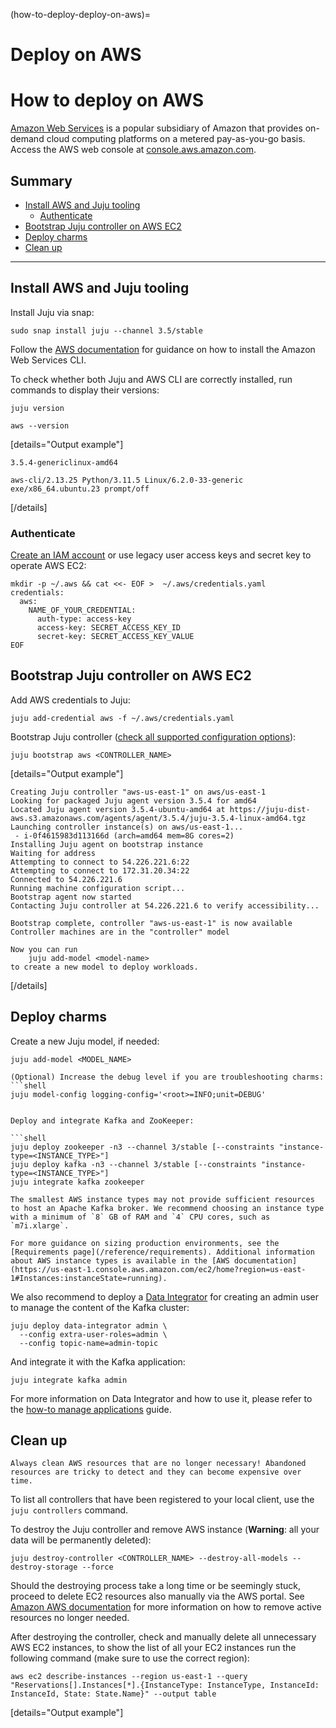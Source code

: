 (how-to-deploy-deploy-on-aws)=
# Deploy on AWS

# How to deploy on AWS

[Amazon Web Services](https://aws.amazon.com/) is a popular subsidiary of Amazon that provides on-demand cloud computing platforms on a metered pay-as-you-go basis. Access the AWS web console at [console.aws.amazon.com](https://console.aws.amazon.com/).

## Summary

* [Install AWS and Juju tooling](#install-aws-and-juju-tooling)
  * [Authenticate](#authenticate)
* [Bootstrap Juju controller on AWS EC2](#bootstrap-juju-controller-on-aws-ec2)
* [Deploy charms](#deploy-charms)
* [Clean up](#clean-up)

---

## Install AWS and Juju tooling

Install Juju via snap:

```shell
sudo snap install juju --channel 3.5/stable
```

Follow the [AWS documentation](https://docs.aws.amazon.com/cli/latest/userguide/getting-started-install.html) for guidance on how to install the Amazon Web Services CLI.

To check whether both Juju and AWS CLI are correctly installed, run commands to display their versions:

```shell
juju version

aws --version
```

[details="Output example"]
```shell
3.5.4-genericlinux-amd64

aws-cli/2.13.25 Python/3.11.5 Linux/6.2.0-33-generic exe/x86_64.ubuntu.23 prompt/off
```
[/details]

### Authenticate

[Create an IAM account](https://docs.aws.amazon.com/eks/latest/userguide/getting-started-console.html) or use legacy user access keys and secret key to operate AWS EC2:

```shell
mkdir -p ~/.aws && cat <<- EOF >  ~/.aws/credentials.yaml
credentials:
  aws:
    NAME_OF_YOUR_CREDENTIAL:
      auth-type: access-key
      access-key: SECRET_ACCESS_KEY_ID
      secret-key: SECRET_ACCESS_KEY_VALUE
EOF
```

## Bootstrap Juju controller on AWS EC2

Add AWS credentials to Juju:

```shell
juju add-credential aws -f ~/.aws/credentials.yaml
```

Bootstrap Juju controller ([check all supported configuration options](https://juju.is/docs/juju/amazon-ec2)):

```shell
juju bootstrap aws <CONTROLLER_NAME>
```

[details="Output example"]
```shell
Creating Juju controller "aws-us-east-1" on aws/us-east-1
Looking for packaged Juju agent version 3.5.4 for amd64
Located Juju agent version 3.5.4-ubuntu-amd64 at https://juju-dist-aws.s3.amazonaws.com/agents/agent/3.5.4/juju-3.5.4-linux-amd64.tgz
Launching controller instance(s) on aws/us-east-1...
 - i-0f4615983d113166d (arch=amd64 mem=8G cores=2)           
Installing Juju agent on bootstrap instance
Waiting for address
Attempting to connect to 54.226.221.6:22
Attempting to connect to 172.31.20.34:22
Connected to 54.226.221.6
Running machine configuration script...
Bootstrap agent now started
Contacting Juju controller at 54.226.221.6 to verify accessibility...

Bootstrap complete, controller "aws-us-east-1" is now available
Controller machines are in the "controller" model

Now you can run
	juju add-model <model-name>
to create a new model to deploy workloads.
```
[/details]

## Deploy charms

Create a new Juju model, if needed:

```shell
juju add-model <MODEL_NAME>
```

```{caution}
(Optional) Increase the debug level if you are troubleshooting charms:
```shell
juju model-config logging-config='<root>=INFO;unit=DEBUG'
```
```

Deploy and integrate Kafka and ZooKeeper:

```shell
juju deploy zookeeper -n3 --channel 3/stable [--constraints "instance-type=<INSTANCE_TYPE>"] 
juju deploy kafka -n3 --channel 3/stable [--constraints "instance-type=<INSTANCE_TYPE>"]
juju integrate kafka zookeeper
```

```{caution}
The smallest AWS instance types may not provide sufficient resources to host an Apache Kafka broker. We recommend choosing an instance type with a minimum of `8` GB of RAM and `4` CPU cores, such as `m7i.xlarge`.

For more guidance on sizing production environments, see the [Requirements page](/reference/requirements). Additional information about AWS instance types is available in the [AWS documentation](https://us-east-1.console.aws.amazon.com/ec2/home?region=us-east-1#Instances:instanceState=running).
```

We also recommend to deploy a [Data Integrator](https://charmhub.io/data-integrator) for creating an admin user to manage the content of the Kafka cluster:

```shell
juju deploy data-integrator admin \
  --config extra-user-roles=admin \
  --config topic-name=admin-topic
```

And integrate it with the Kafka application:

```shell
juju integrate kafka admin
```

For more information on Data Integrator and how to use it, please refer to the [how-to manage applications](/how-to/manage-applications) guide.

## Clean up

```{caution}
Always clean AWS resources that are no longer necessary! Abandoned resources are tricky to detect and they can become expensive over time.
```

To list all controllers that have been registered to your local client, use the `juju controllers` command.

To destroy the Juju controller and remove AWS instance (**Warning**: all your data will be permanently deleted):

```shell
juju destroy-controller <CONTROLLER_NAME> --destroy-all-models --destroy-storage --force
```

Should the destroying process take a long time or be seemingly stuck, proceed to delete EC2 resources also manually 
via the AWS portal. See [Amazon AWS documentation](https://repost.aws/knowledge-center/terminate-resources-account-closure) for more information 
on how to remove active resources no longer needed.

After destroying the controller, check and manually delete all unnecessary AWS EC2 instances, to show the list of all your EC2 instances run the following command (make sure to use the correct region):
 
```shell
aws ec2 describe-instances --region us-east-1 --query "Reservations[].Instances[*].{InstanceType: InstanceType, InstanceId: InstanceId, State: State.Name}" --output table
```

[details="Output example"]
```shell
